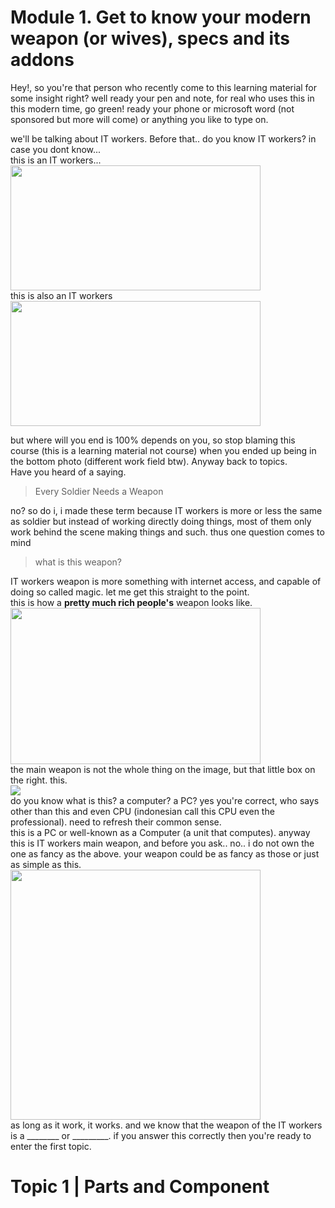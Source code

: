 # Module 1. Get to know your modern weapon (or wives), specs and its addons
Hey!, so you're that person who recently come to this learning material for some insight right?
well ready your pen and note, for real who uses this in this modern time, go green! ready your phone or microsoft word (not sponsored but more will come) or anything you like to type on.

we'll be talking about IT workers. Before that.. do you know IT workers? in case you dont know...\
this is an IT workers...\
<img src='https://github.com/Kae-Desu/Starting-Point/assets/87841341/80ffd66c-7653-4261-b5da-19ba0c0db944' width='400' height='200'>\
this is also an IT workers\
<img src='https://github.com/Kae-Desu/Starting-Point/assets/87841341/1f2779f7-ae1d-432e-8bc0-14085cc4c2d2' width='400' height='200'>

but where will you end is 100% depends on you, so stop blaming this course (this is a learning material not course) when you ended up being in the bottom photo (different work field btw).
Anyway back to topics.\
Have you heard of a saying.
> Every Soldier Needs a Weapon

no? so do i, i made these term because IT workers is more or less the same as soldier but instead of working directly doing things, most of them only work behind the scene making things and such.
thus one question comes to mind
> what is this weapon?

IT workers weapon is more something with internet access, and capable of doing so called magic. let me get this straight to the point.\
this is how a **pretty much rich people's** weapon looks like.\
<img src='https://github.com/Kae-Desu/Starting-Point/assets/87841341/6b768646-25da-44b2-9d20-26e980b1c68e' width='400' height='250'>\
the main weapon is not the whole thing on the image, but that little box on the right. this.\
<img src='https://github.com/Kae-Desu/Starting-Point/assets/87841341/6af2ebfc-90c3-492d-a16d-e1d9f7a23efa'>\
do you know what is this?
a computer? a PC? yes you're correct, who says other than this and even CPU (indonesian call this CPU even the professional). need to refresh their common sense.\
this is a PC or well-known as a Computer (a unit that computes). anyway this is IT workers main weapon, and before you ask.. no.. i do not own the one as fancy as the above. your weapon could be as fancy as those or just as simple as this.
<img src='https://github.com/Kae-Desu/Starting-Point/assets/87841341/bba7d5b1-4d63-44f5-84e0-600f30d4a096' width='400' height='400'>\
as long as it work, it works. and we know that the weapon of the IT workers is a ________ or _________. if you answer this correctly then you're ready to enter the first topic.

# Topic 1 | Parts and Component

